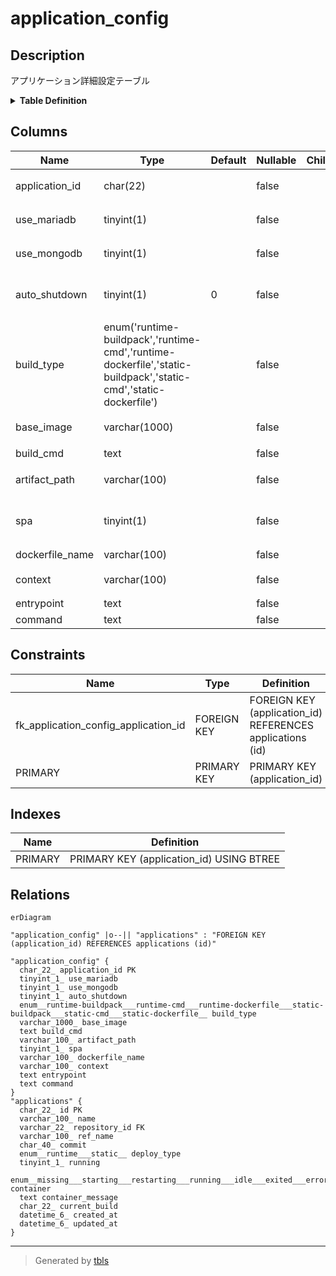 # application_config

## Description

アプリケーション詳細設定テーブル

<details>
<summary><strong>Table Definition</strong></summary>

```sql
CREATE TABLE `application_config` (
  `application_id` char(22) NOT NULL COMMENT 'アプリケーションID',
  `use_mariadb` tinyint(1) NOT NULL COMMENT 'MariaDBを使用するか',
  `use_mongodb` tinyint(1) NOT NULL COMMENT 'MongoDBを使用するか',
  `auto_shutdown` tinyint(1) NOT NULL DEFAULT 0 COMMENT 'アプリケーションの自動シャットダウン',
  `build_type` enum('runtime-buildpack','runtime-cmd','runtime-dockerfile','static-buildpack','static-cmd','static-dockerfile') NOT NULL COMMENT 'ビルドタイプ',
  `base_image` varchar(1000) NOT NULL COMMENT 'ベースイメージの名前',
  `build_cmd` text NOT NULL COMMENT 'ビルドコマンド',
  `artifact_path` varchar(100) NOT NULL COMMENT '静的成果物のパス',
  `spa` tinyint(1) NOT NULL COMMENT '静的成果物をSPAとして配信するか',
  `dockerfile_name` varchar(100) NOT NULL COMMENT 'Dockerfile名',
  `context` varchar(100) NOT NULL COMMENT 'ビルド時のcontext',
  `entrypoint` text NOT NULL COMMENT 'Entrypoint(args)',
  `command` text NOT NULL COMMENT 'Command(args)',
  PRIMARY KEY (`application_id`),
  CONSTRAINT `fk_application_config_application_id` FOREIGN KEY (`application_id`) REFERENCES `applications` (`id`)
) ENGINE=InnoDB DEFAULT CHARSET=utf8mb4 COLLATE=utf8mb4_general_ci COMMENT='アプリケーション詳細設定テーブル'
```

</details>

## Columns

| Name | Type | Default | Nullable | Children | Parents | Comment |
| ---- | ---- | ------- | -------- | -------- | ------- | ------- |
| application_id | char(22) |  | false |  | [applications](applications.md) | アプリケーションID |
| use_mariadb | tinyint(1) |  | false |  |  | MariaDBを使用するか |
| use_mongodb | tinyint(1) |  | false |  |  | MongoDBを使用するか |
| auto_shutdown | tinyint(1) | 0 | false |  |  | アプリケーションの自動シャットダウン |
| build_type | enum('runtime-buildpack','runtime-cmd','runtime-dockerfile','static-buildpack','static-cmd','static-dockerfile') |  | false |  |  | ビルドタイプ |
| base_image | varchar(1000) |  | false |  |  | ベースイメージの名前 |
| build_cmd | text |  | false |  |  | ビルドコマンド |
| artifact_path | varchar(100) |  | false |  |  | 静的成果物のパス |
| spa | tinyint(1) |  | false |  |  | 静的成果物をSPAとして配信するか |
| dockerfile_name | varchar(100) |  | false |  |  | Dockerfile名 |
| context | varchar(100) |  | false |  |  | ビルド時のcontext |
| entrypoint | text |  | false |  |  | Entrypoint(args) |
| command | text |  | false |  |  | Command(args) |

## Constraints

| Name | Type | Definition |
| ---- | ---- | ---------- |
| fk_application_config_application_id | FOREIGN KEY | FOREIGN KEY (application_id) REFERENCES applications (id) |
| PRIMARY | PRIMARY KEY | PRIMARY KEY (application_id) |

## Indexes

| Name | Definition |
| ---- | ---------- |
| PRIMARY | PRIMARY KEY (application_id) USING BTREE |

## Relations

```mermaid
erDiagram

"application_config" |o--|| "applications" : "FOREIGN KEY (application_id) REFERENCES applications (id)"

"application_config" {
  char_22_ application_id PK
  tinyint_1_ use_mariadb
  tinyint_1_ use_mongodb
  tinyint_1_ auto_shutdown
  enum__runtime-buildpack___runtime-cmd___runtime-dockerfile___static-buildpack___static-cmd___static-dockerfile__ build_type
  varchar_1000_ base_image
  text build_cmd
  varchar_100_ artifact_path
  tinyint_1_ spa
  varchar_100_ dockerfile_name
  varchar_100_ context
  text entrypoint
  text command
}
"applications" {
  char_22_ id PK
  varchar_100_ name
  varchar_22_ repository_id FK
  varchar_100_ ref_name
  char_40_ commit
  enum__runtime___static__ deploy_type
  tinyint_1_ running
  enum__missing___starting___restarting___running___idle___exited___errored___unknown__ container
  text container_message
  char_22_ current_build
  datetime_6_ created_at
  datetime_6_ updated_at
}
```

---

> Generated by [tbls](https://github.com/k1LoW/tbls)
